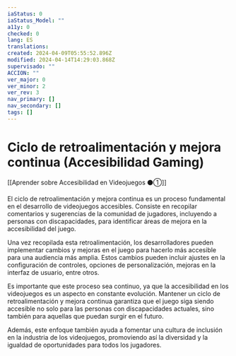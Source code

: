 ```yaml
---
iaStatus: 0
iaStatus_Model: ""
a11y: 0
checked: 0
lang: ES
translations: 
created: 2024-04-09T05:55:52.896Z
modified: 2024-04-14T14:29:03.868Z
supervisado: ""
ACCION: ""
ver_major: 0
ver_minor: 2
ver_rev: 3
nav_primary: []
nav_secondary: []
tags: []
---
```

# Ciclo de retroalimentación y mejora continua (Accesibilidad Gaming)

[[Aprender sobre Accesibilidad en Videojuegos ⚫①]]

El ciclo de retroalimentación y mejora continua es un proceso fundamental en el desarrollo de videojuegos accesibles. Consiste en recopilar comentarios y sugerencias de la comunidad de jugadores, incluyendo a personas con discapacidades, para identificar áreas de mejora en la accesibilidad del juego.

Una vez recopilada esta retroalimentación, los desarrolladores pueden implementar cambios y mejoras en el juego para hacerlo más accesible para una audiencia más amplia. Estos cambios pueden incluir ajustes en la configuración de controles, opciones de personalización, mejoras en la interfaz de usuario, entre otros.

Es importante que este proceso sea continuo, ya que la accesibilidad en los videojuegos es un aspecto en constante evolución. Mantener un ciclo de retroalimentación y mejora continua garantiza que el juego siga siendo accesible no solo para las personas con discapacidades actuales, sino también para aquellas que puedan surgir en el futuro.

Además, este enfoque también ayuda a fomentar una cultura de inclusión en la industria de los videojuegos, promoviendo así la diversidad y la igualdad de oportunidades para todos los jugadores.
